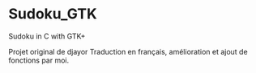 # Sudoku_GTK
Sudoku in C with GTK+

Projet original de djayor
Traduction en français, amélioration et ajout de fonctions par moi.
